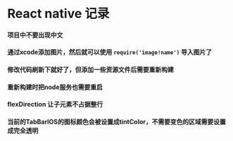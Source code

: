 # React native 记录

#### 项目中不要出现中文

#### 通过xcode添加图片，然后就可以使用 `require('image!name')` 导入图片了

#### 修改代码刷新下就好了，但添加一些资源文件后需要重新构建

#### 重新构建时把node服务也需要重启

#### flexDirection 让子元素不占据整行

#### 当前的TabBarIOS的图标颜色会被设置成tintColor，不需要变色的区域需要设置成完全透明
